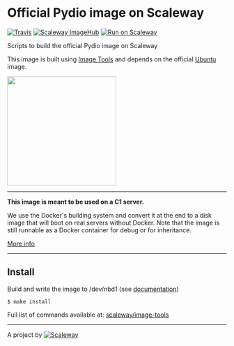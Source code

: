 # Official Pydio image on Scaleway

[![Travis](https://img.shields.io/travis/scaleway/image-app-python.svg)](https://travis-ci.org/scaleway/image-app-pydio)
[![Scaleway ImageHub](https://img.shields.io/badge/ImageHub-view-ff69b4.svg)](https://hub.scaleway.com/pydio.html)
[![Run on Scaleway](https://img.shields.io/badge/Scaleway-run-69b4ff.svg)](https://cloud.scaleway.com/#/servers/new?image=fb5ef57d-6ca5-4efb-b925-ab35ecc5b97a)

Scripts to build the official Pydio image on Scaleway

This image is built using [Image Tools](https://github.com/scaleway/image-tools) and depends on the official [Ubuntu](https://github.com/scaleway/image-ubuntu) image.

<img src="https://pyd.io/wp-content/uploads/2013/10/PydioLogo250.png" width="250px" />


---

**This image is meant to be used on a C1 server.**

We use the Docker's building system and convert it at the end to a disk image that will boot on real servers without Docker. Note that the image is still runnable as a Docker container for debug or for inheritance.

[More info](https://github.com/scaleway/image-tools)


---

## Install

Build and write the image to /dev/nbd1 (see [documentation](https://www.scaleway.com/docs/create_an_image_with_docker))

    $ make install

Full list of commands available at: [scaleway/image-tools](https://github.com/scaleway/image-tools/#commands)


---

A project by [![Scaleway](https://avatars1.githubusercontent.com/u/5185491?v=3&s=42)](https://www.scaleway.com/)
